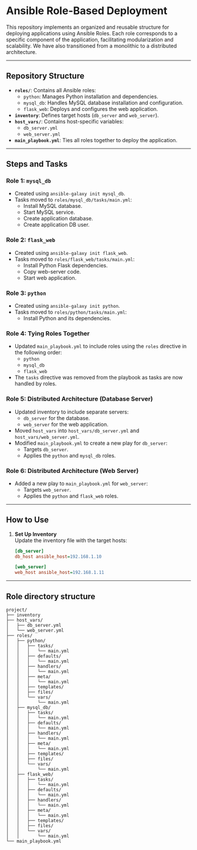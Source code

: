 # Ansible Role-Based Deployment

This repository implements an organized and reusable structure for deploying applications using Ansible Roles. Each role corresponds to a specific component of the application, facilitating modularization and scalability. We have also transitioned from a monolithic to a distributed architecture.

---

## Repository Structure

- **`roles/`**: Contains all Ansible roles:
  - `python`: Manages Python installation and dependencies.
  - `mysql_db`: Handles MySQL database installation and configuration.
  - `flask_web`: Deploys and configures the web application.
- **`inventory`**: Defines target hosts (`db_server` and `web_server`).
- **`host_vars/`**: Contains host-specific variables:
  - `db_server.yml`
  - `web_server.yml`
- **`main_playbook.yml`**: Ties all roles together to deploy the application.

---

## Steps and Tasks

### **Role 1: `mysql_db`**
- Created using `ansible-galaxy init mysql_db`.
- Tasks moved to `roles/mysql_db/tasks/main.yml`:
  - Install MySQL database.
  - Start MySQL service.
  - Create application database.
  - Create application DB user.

### **Role 2: `flask_web`**
- Created using `ansible-galaxy init flask_web`.
- Tasks moved to `roles/flask_web/tasks/main.yml`:
  - Install Python Flask dependencies.
  - Copy web-server code.
  - Start web application.

### **Role 3: `python`**
- Created using `ansible-galaxy init python`.
- Tasks moved to `roles/python/tasks/main.yml`:
  - Install Python and its dependencies.

### **Role 4: Tying Roles Together**
- Updated `main_playbook.yml` to include roles using the `roles` directive in the following order:
  - `python`
  - `mysql_db`
  - `flask_web`
- The `tasks` directive was removed from the playbook as tasks are now handled by roles.

### **Role 5: Distributed Architecture (Database Server)**
- Updated inventory to include separate servers:
  - `db_server` for the database.
  - `web_server` for the web application.
- Moved `host_vars` into `host_vars/db_server.yml` and `host_vars/web_server.yml`.
- Modified `main_playbook.yml` to create a new play for `db_server`:
  - Targets `db_server`.
  - Applies the `python` and `mysql_db` roles.

### **Role 6: Distributed Architecture (Web Server)**
- Added a new play to `main_playbook.yml` for `web_server`:
  - Targets `web_server`.
  - Applies the `python` and `flask_web` roles.

---

## How to Use

1. **Set Up Inventory**  
   Update the inventory file with the target hosts:
   ```ini
   [db_server]
   db_host ansible_host=192.168.1.10

   [web_server]
   web_host ansible_host=192.168.1.11

---

## Role directory structure
```plain text
project/
├── inventory
├── host_vars/
│   ├── db_server.yml
│   └── web_server.yml
├── roles/
│   ├── python/
│   │   ├── tasks/
│   │   │   └── main.yml
│   │   ├── defaults/
│   │   │   └── main.yml
│   │   ├── handlers/
│   │   │   └── main.yml
│   │   ├── meta/
│   │   │   └── main.yml
│   │   ├── templates/
│   │   ├── files/
│   │   └── vars/
│   │       └── main.yml
│   ├── mysql_db/
│   │   ├── tasks/
│   │   │   └── main.yml
│   │   ├── defaults/
│   │   │   └── main.yml
│   │   ├── handlers/
│   │   │   └── main.yml
│   │   ├── meta/
│   │   │   └── main.yml
│   │   ├── templates/
│   │   ├── files/
│   │   └── vars/
│   │       └── main.yml
│   ├── flask_web/
│   │   ├── tasks/
│   │   │   └── main.yml
│   │   ├── defaults/
│   │   │   └── main.yml
│   │   ├── handlers/
│   │   │   └── main.yml
│   │   ├── meta/
│   │   │   └── main.yml
│   │   ├── templates/
│   │   ├── files/
│   │   └── vars/
│   │       └── main.yml
└── main_playbook.yml
```
